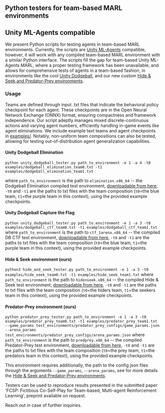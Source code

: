 ## Python testers for team-based MARL environments
## Unity ML-Agents compatible

We present Python scripts for testing agents in team-based MARL environments. 
Currently, the scripts are [Unity ML-Agents](https://github.com/Unity-Technologies/ml-agents) compatible, 
however, it will work with any compiled team-based MARL environment with a similar Python interface. 
The scripts fill the gap for team-based Unity ML-Agents MARL, where a proper testing framework has been
unavailable, and allows for comprehensive tests of agents in a team-based fashion, in environments
like the cool [Unity Dodgeball](https://blog.unity.com/engine-platform/ml-agents-plays-dodgeball), and our 
new custom [Hide \& Seek and Predator-Prey environments](https://github.com/MIMUW-RL/unity-ml-agents_hide-and-seek).

### Usage

Teams are defined through input .txt files that indicate the behavioral policy checkpoint for each agent. 
These checkpoints are in the Open Neural Network Exchange (ONNX) format, ensuring compactness and framework independence.
Our script adeptly manages mixed discrete-continuous actions and varying agent numbers, efficiently handling in-game events like agent eliminations.
We include example text teams and agent checkpoints in [examples/](examples/). Notably, non-uniform team compositions 
can also be tested, allowing for testing out-of-distribution agent generalization capabilities. 

#### Unity Dodgeball Elimination
`
python unity_dodgeball_tester.py path_to_environment -e 1 -a 4 -t0 examples/dodgeball_elimination_team0.txt -t1 examples/dodgeball_elimination_team1.txt
`

where `path_to_environment` is the path to `elimination.x86_64` -- the Dodgeball Elimination compiled test environment, [downloadable from here](https://drive.google.com/drive/folders/1K0f3o4wpg87EaijXJEYmcZraOpwvtYif?usp=drive_link),
`-t0` and `-t1` are the paths to txt files with the team composition (`t0`=the blue team, `t1`=the purple team in this context), using the provided example checkpoints.

#### Unity Dodgeball Capture the Flag

`
python unity_dodgeball_tester.py path_to_environment -e 1 -a 3 -t0 examples/dodgeball_ctf_team0.txt -t1 examples/dodgeball_ctf_team1.txt
`
where `path_to_environment` is the path to `ctf_1arena.x86_64` -- the compiled DB CTF test environment, [downloadable from here](https://drive.google.com/drive/folders/1K0f3o4wpg87EaijXJEYmcZraOpwvtYif?usp=drive_link),
`-t0` and `-t1` are the paths to txt files with the team composition (`t0`=the blue team, `t1`=the purple team in this context), using the provided example checkpoints.

#### Hide \& Seek environment (ours)

`
python3 hide_and_seek_tester.py path_to_environment -e 1 -a 3 -t0 examples/hide_seek_team0.txt -t1 examples/hide_seek_team1.txt
`
where `path_to_environment` is the path to `hidenseek.x86_64` -- the compiled Hide \& Seek test environment, [downloadable from here](https://drive.google.com/drive/folders/1K0f3o4wpg87EaijXJEYmcZraOpwvtYif?usp=drive_link),
`-t0` and `-t1` are the paths to txt files with the team composition (`t0`=the hiders team, `t1`=the seekers team in this context), using the provided example checkpoints.

#### Predator-Prey environment (ours)

`
python predator_prey_tester.py path_to_environment -e 1 -a 3 -t0 examples/predator_prey_team0.txt -t1 examples/predator_prey_team1.txt --game_params test_environments/predator_prey_configs/game_params.json --arena_params test_environments/predator_prey_configs/arena_params.json
`
where `path_to_environment` is the path to `predprey.x86_64` -- the compiled Predator-Prey test environment, [downloadable from here](https://drive.google.com/drive/folders/1K0f3o4wpg87EaijXJEYmcZraOpwvtYif?usp=drive_link),
`-t0` and `-t1` are the paths to txt files with the team composition (`t0`=the prey team, `t1`=the predators team in this context), using the provided example checkpoints.

This environment requires additionally, the path to the config json files through the arguments `--game_params`, `--arena_params`, see for more details the 
[Hide \& Seek and Predator-Prey environments](https://github.com/MIMUW-RL/unity-ml-agents_hide-and-seek).

Testers can be used to reproduce results presented in the submitted paper 'FCSP: Fictitious Co-Self-Play for Team-based, Multi-agent Reinforcement Learning', preprint available on request.

Reach out in case of further inquiries.
